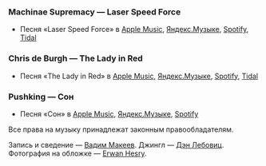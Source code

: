 ### Machinae Supremacy — Laser Speed Force

- Песня «Laser Speed Force» в
  [Apple Music](https://music.apple.com/album/1443660526?i=1443660829),
  [Яндекс.Музыке](https://music.yandex.ru/album/590656/track/5368294),
  [Spotify](https://open.spotify.com/track/1xea5ZLbyQI7nvZlceYDPs),
  [Tidal](https://tidal.com/browse/track/17409468)

### Chris de Burgh — The Lady in Red

- Песня «The Lady in Red» в
  [Apple Music](https://music.apple.com/album/1435413615?i=1435413620),
  [Яндекс.Музыке](https://music.yandex.ru/album/5534502/track/10858),
  [Spotify](https://open.spotify.com/track/5tHbBxWjTxaQpL5SrT17Tz),
  [Tidal](https://tidal.com/browse/track/91437640?play=true)

### Pushking — Сон

- Песня «Сон» в
  [Apple Music](https://music.apple.com/album/998916771?i=998917403),
  [Яндекс.Музыке](https://music.yandex.ru/album/2780609/track/23969720),
  [Spotify](https://open.spotify.com/track/1BNdF4Z0N58AQUmtlU0K7p)

Все права на музыку принадлежат законным правообладателям.

Запись и сведение — [Вадим Макеев](https://twitter.com/pepelsbey).
Джингл — [Дэн Лебовиц](https://www.youtube.com/channel/UC38A5qHrlc_Zgua7vL4b96w).
Фотография на обложке — [Erwan Hesry](https://unsplash.com/photos/WPTHZkA-M4I).
